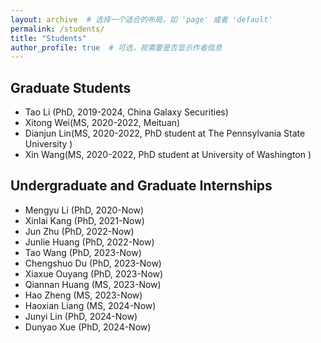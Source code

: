 ```yaml
---
layout: archive  # 选择一个适合的布局，如 'page' 或者 'default'
permalink: /students/
title: "Students"
author_profile: true  # 可选，视需要是否显示作者信息
---
```


## Graduate Students

- Tao Li (PhD, 2019-2024, China Galaxy Securities)
- Xitong Wei(MS, 2020-2022, Meituan)
- Dianjun Lin(MS, 2020-2022, PhD student at  The Pennsylvania State University )
- Xin Wang(MS, 2020-2022, PhD student at University of Washington )

## Undergraduate and Graduate Internships

- Mengyu Li (PhD, 2020-Now)
- Xinlai Kang (PhD, 2021-Now)
- Jun Zhu (PhD, 2022-Now)
- Junlie Huang (PhD, 2022-Now)
- Tao Wang (PhD, 2023-Now)
- Chengshuo Du (PhD, 2023-Now)
- Xiaxue Ouyang (PhD, 2023-Now)
- Qiannan Huang (MS, 2023-Now)
- Hao Zheng (MS, 2023-Now)
- Haoxian Liang (MS, 2024-Now)
- Junyi Lin (PhD, 2024-Now)
- Dunyao Xue (PhD, 2024-Now)
